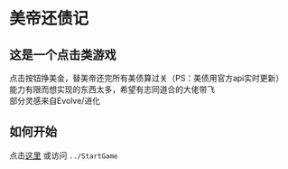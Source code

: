 # 美帝还债记

## 这是一个点击类游戏

点击按钮挣美金，替美帝还完所有美债算过关（PS：美债用官方api实时更新）  
能力有限而想实现的东西太多，希望有志同道合的大佬带飞  
部分灵感来自Evolve/进化  

## 如何开始

点击[这里](https://mauritiuschief.github.io/Pay-US-debt/StartGame)
或访问 `../StartGame`
